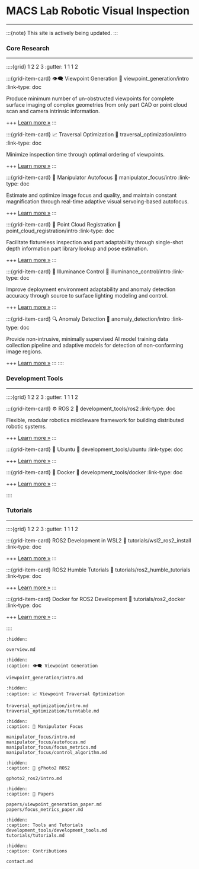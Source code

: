 # MACS Lab Robotic Visual Inspection
*** 

:::{note}
This site is actively being updated.
:::

### Core Research
***

::::{grid} 1 2 2 3
:gutter: 1 1 1 2

:::{grid-item-card} 👁️‍🗨️ Viewpoint Generation
:link: viewpoint_generation/intro
:link-type: doc

Produce minimum number of un-obstructed viewpoints for complete surface imaging of complex geometries from only part CAD or point cloud scan and camera intrinsic information.

+++
[Learn more »](viewpoint_generation/intro)
:::

:::{grid-item-card} 📈 Traversal Optimization
:link: traversal_optimization/intro
:link-type: doc

Minimize inspection time through optimal ordering of viewpoints.

+++
[Learn more »](traversal_optimization/intro)
:::

:::{grid-item-card} 🔬 Manipulator Autofocus
:link: manipulator_focus/intro
:link-type: doc

Estimate and optimize image focus and quality, and maintain constant magnification through real-time adaptive visual servoing-based autofocus.

+++
[Learn more »](manipulator_focus/intro)
:::

:::{grid-item-card} 🧭 Point Cloud Registration
:link: point_cloud_registration/intro
:link-type: doc

Facilitate fixtureless inspection and part adaptability through single-shot depth information part library lookup and pose estimation.

+++
[Learn more »](point_cloud_registration/intro)
:::

:::{grid-item-card} 🔦 Illuminance Control
:link: illuminance_control/intro
:link-type: doc

Improve deployment environment adaptability and anomaly detection accuracy through source to surface lighting modeling and control.

+++
[Learn more »](illuminance_control/intro)
:::

:::{grid-item-card} 🔍 Anomaly Detection
:link: anomaly_detection/intro
:link-type: doc

Provide non-intrusive, minimally supervised AI model training data collection pipeline and adaptive models for detection of non-conforming image regions.

+++
[Learn more »](anomaly_detection/intro)
:::
::::

### Development Tools
***

::::{grid} 1 2 2 3
:gutter: 1 1 1 2

:::{grid-item-card} ⚙️ ROS 2
:link: development_tools/ros2
:link-type: doc

Flexible, modular robotics middleware framework for building distributed robotic systems.

+++
[Learn more »](development_tools/ros2)
:::

:::{grid-item-card} 🐧 Ubuntu
:link: development_tools/ubuntu
:link-type: doc

+++
[Learn more »](development_tools/ubuntu)
:::

:::{grid-item-card} 🐋 Docker
:link: development_tools/docker
:link-type: doc

+++
[Learn more »](development_tools/docker)
:::

::::

### Tutorials
***

::::{grid} 1 2 2 3
:gutter: 1 1 1 2

:::{grid-item-card} ROS2 Development in WSL2
:link: tutorials/wsl2_ros2_install
:link-type: doc

+++
[Learn more »](tutorials/wsl2_ros2_install)
:::

:::{grid-item-card} ROS2 Humble Tutorials
:link: tutorials/ros2_humble_tutorials
:link-type: doc

+++
[Learn more »](tutorials/ros2_humble_tutorials)
:::

:::{grid-item-card} Docker for ROS2 Development
:link: tutorials/ros2_docker
:link-type: doc

+++
[Learn more »](tutorials/ros2_docker)
:::

::::


```{toctree}
:hidden:

overview.md
```

```{toctree}
:hidden: 
:caption: 👁️‍🗨️ Viewpoint Generation

viewpoint_generation/intro.md
```

```{toctree}
:hidden: 
:caption: 📈 Viewpoint Traversal Optimization

traversal_optimization/intro.md
traversal_optimization/turntable.md
```

```{toctree}
:hidden: 
:caption: 🔬 Manipulator Focus

manipulator_focus/intro.md
manipulator_focus/autofocus.md
manipulator_focus/focus_metrics.md
manipulator_focus/control_algorithm.md
```

```{toctree}
:hidden: 
:caption: 📸 gPhoto2 ROS2

gphoto2_ros2/intro.md
```

```{toctree}
:hidden: 
:caption: 📃 Papers

papers/viewpoint_generation_paper.md
papers/focus_metrics_paper.md
```

```{toctree}
:hidden:
:caption: Tools and Tutorials
development_tools/development_tools.md
tutorials/tutorials.md
```

```{toctree}
:hidden:
:caption: Contributions

contact.md
```

[commonmark]: https://commonmark.org/
[github-ci]: https://github.com/executablebooks/MyST-Parser/workflows/continuous-integration/badge.svg?branch=master
[github-link]: https://github.com/executablebooks/MyST-Parser
[codecov-badge]: https://codecov.io/gh/executablebooks/MyST-Parser/branch/master/graph/badge.svg
[codecov-link]: https://codecov.io/gh/executablebooks/MyST-Parser
[rtd-badge]: https://readthedocs.org/projects/myst-parser/badge/?version=latest
[rtd-link]: https://myst-parser.readthedocs.io/en/latest/?badge=latest
[black-badge]: https://img.shields.io/badge/code%20style-black-000000.svg
[pypi-badge]: https://img.shields.io/pypi/v/myst-parser.svg
[pypi-link]: https://pypi.org/project/myst-parser
[conda-badge]: https://anaconda.org/conda-forge/myst-parser/badges/version.svg
[conda-link]: https://anaconda.org/conda-forge/myst-parser
[black-link]: https://github.com/ambv/black
[github-badge]: https://img.shields.io/github/stars/executablebooks/myst-parser?label=github
[markdown-it-py]: https://markdown-it-py.readthedocs.io/
[markdown-it]: https://markdown-it.github.io/
[rst-to-myst]: https://rst-to-myst.readthedocs.io